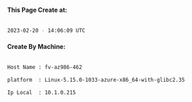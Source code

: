 
   
#### This Page Create at:

```bash

2023-02-20 - 14:06:09 UTC

```

#### Create By Machine:

```bash

Host Name : fv-az986-462

platform  : Linux-5.15.0-1033-azure-x86_64-with-glibc2.35

Ip Local  : 10.1.0.215

```

